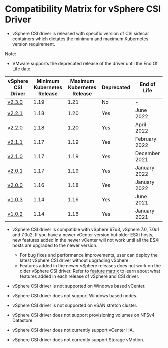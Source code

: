 # Compatibility Matrix for vSphere CSI Driver

- vSphere CSI driver is released with specific version of CSI sidecar containers which dictates the minimum and maximum Kubernetes version requirement.

Note:

- VMware supports the deprecated release of the driver until the End Of Life date.

| vSphere CSI Driver | Minimum Kubernetes Release | Maximum Kubernetes Release            | Deprecated | End of Life  |
|--------------------|----------------------------|---------------------------------------| -----------|--------------|
| [v2.3.0](./releases/v2.3.0.md)             | 1.19                    | 1.21       | No         | -            |
| [v2.2.1](./releases/v2.2.1.md)             | 1.18                    | 1.20       | Yes        | June 2022    |
| [v2.2.0](./releases/v2.2.0.md)             | 1.18                    | 1.20       | Yes        | April 2022   |
| [v2.1.1](./releases/v2.1.1.md)             | 1.17                    | 1.19       | Yes        | February 2022|
| [v2.1.0](./releases/v2.1.0.md)             | 1.17                    | 1.19       | Yes        | December 2021|
| [v2.0.1](./releases/v2.0.1.md)             | 1.17                    | 1.19       | Yes        | January 2022 |
| [v2.0.0](./releases/v2.0.0.md)             | 1.16                    | 1.18       | Yes        | January 2022 |
| [v1.0.3](./releases/v1.0.3.md)             | 1.14                    | 1.16       | Yes        | June 2021    |
| [v1.0.2](./releases/v1.0.2.md)             | 1.14                    | 1.16       | Yes        | January 2021 |

- vSphere CSI driver is compatible with vSphere 67u3, vSphere 7.0, 7.0u1 and 7.0u2. If you have a newer vCenter version but older ESXi hosts, new features added in the newer vCenter will not work until all the ESXi hosts are upgraded to the newer version.
  - For bug fixes and performance improvements, user can deploy the latest vSphere CSI driver without upgrading vSphere.
  - Features added in the newer vSphere releases does not work on the older vSphere CSI driver. Refer to [feature matrix](supported_features_matrix.md) to learn about what features added in each release of vSphere and CSI driver.

- vSphere CSI driver is not supported on Windows based vCenter.
- vSphere CSI driver does not support Windows based nodes.
- vSphere CSI driver is not supported on vSAN stretch cluster.
- vSphere CSI driver does not support provisioning volumes on NFSv4 Datastore.
- vSphere CSI driver does not currently support vCenter HA.
- vSphere CSI driver does not currently support Storage vMotion.
